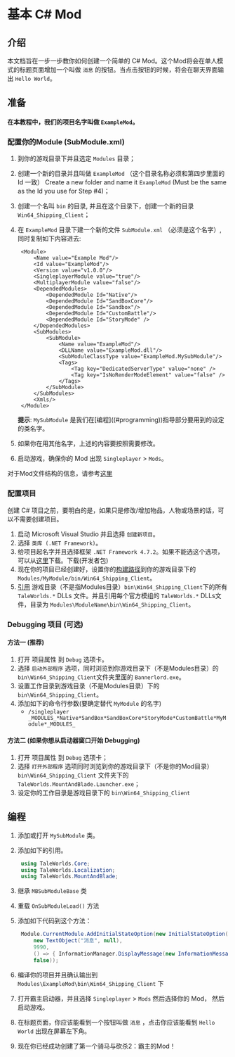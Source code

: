 # 基本 C\# Mod

## 介绍

本文档旨在一步一步教你如何创建一个简单的 C\# Mod。这个Mod将会在单人模式的标题页面增加一个叫做 `消息` 的按钮。当点击按钮的时候，将会在聊天界面输出 `Hello World`。

## 准备

#### 在本教程中，我们的项目名字叫做 `ExampleMod`。

### 配置你的Module \(SubModule.xml\)

1. 到你的游戏目录下并且选定 `Modules` 目录；
2. 创建一个新的目录并且叫做 `ExampleMod` （这个目录名称必须和第四步里面的 Id 一致） Create a new folder and name it `ExampleMod` \(Must be the same as the Id you use for Step \#4\)；
3. 创建一个名叫 `bin` 的目录, 并且在这个目录下，创建一个新的目录 `Win64_Shipping_Client`；
4. 在 `ExampleMod` 目录下建一个新的文件 `SubModule.xml` （必须是这个名字）, 同时复制如下内容进去:

   ```markup
    <Module>
        <Name value="Example Mod"/>
        <Id value="ExampleMod"/>
        <Version value="v1.0.0"/>
        <SingleplayerModule value="true"/>
        <MultiplayerModule value="false"/>
        <DependedModules>
            <DependedModule Id="Native"/>
            <DependedModule Id="SandBoxCore"/>
            <DependedModule Id="Sandbox"/>
            <DependedModule Id="CustomBattle"/>
            <DependedModule Id="StoryMode" />
        </DependedModules>
        <SubModules>
            <SubModule>
                <Name value="ExampleMod"/>
                <DLLName value="ExampleMod.dll"/>
                <SubModuleClassType value="ExampleMod.MySubModule"/>
                <Tags>
                    <Tag key="DedicatedServerType" value="none" />
                    <Tag key="IsNoRenderModeElement" value="false" />
                </Tags>
            </SubModule>
        </SubModules>
        <Xmls/>
    </Module>
   ```

   **提示**: `MySubModule` 是我们在\[编程\]\(\(\#programming\)\)指导部分要用到的设定的类名字。

5. 如果你在用其他名字，上述的内容要按照需要修改。
6. 启动游戏，确保你的 Mod 出现 `Singleplayer` &gt; `Mods`。

对于Mod文件结构的信息，请参考[这里](../_intro/folder-structure.md)

### 配置项目

创建 C\# 项目之前，要明白的是，如果只是修改/增加物品，人物或场景的话，可以不需要创建项目。

1. 启动 Microsoft Visual Studio 并且选择 `创建新项目`。
2. 选择 `类库 (.NET Framework)`。
3. 给项目起名字并且选择框架 `.NET Framework 4.7.2`。如果不能选这个选项，可以从[这里](https://dotnet.microsoft.com/download/dotnet-framework/net472)下载。下载\(开发者包\)
4. 现在你的项目已经创建好，设置你的[构建路径](https://docs.microsoft.com/en-us/visualstudio/ide/how-to-change-the-build-output-directory?view=vs-2019)到你的游戏目录下的`Modules/MyModule/bin/Win64_Shipping_Client`。
5. [引用](https://docs.microsoft.com/en-us/visualstudio/ide/how-to-add-or-remove-references-by-using-the-reference-manager?view=vs-2019) 游戏目录（不是指Modules目录）`bin\Win64_Shipping_Client`下的所有`TaleWorlds.*` DLLs 文件。并且引用每个官方模组的 `TaleWorlds.*` DLLs文件，目录为 `Modules\ModuleName\bin\Win64_Shipping_Client`。

### Debugging 项目 \(可选\)

#### 方法一 \(推荐\)

1. 打开 项目属性 到 `Debug` 选项卡。
2. 选择 `启动外部程序` 选项，同时浏览到你游戏目录下（不是Modules目录）的`bin\Win64_Shipping_Client`文件夹里面的 `Bannerlord.exe`。
3. 设置工作目录到游戏目录（不是Modules目录）下的 `bin\Win64_Shipping_Client`。
4. 添加如下的命令行参数\(要确定替代 `MyModule` 的名字\) 
   * `/singleplayer _MODULES_*Native*SandBox*SandBoxCore*StoryMode*CustomBattle*MyModule*_MODULES_`

#### 方法二 \(如果你想从启动器窗口开始 Debugging\)

1. 打开 项目属性 到 `Debug` 选项卡；
2. 选择 `打开外部程序` 选项同时浏览到你的游戏目录下（不是你的Mod目录）`bin\Win64_Shipping_Client` 文件夹下的 `TaleWorlds.MountAndBlade.Launcher.exe`；
3. 设定你的工作目录是游戏目录下的 `bin\Win64_Shipping_Client`

## 编程

1. 添加或打开 `MySubModule` 类。
2. 添加如下的引用。

   ```csharp
    using TaleWorlds.Core;
    using TaleWorlds.Localization;
    using TaleWorlds.MountAndBlade;
   ```

3. 继承 `MBSubModuleBase` 类
4. 重载 `OnSubModuleLoad()` 方法
5. 添加如下代码到这个方法：

   ```csharp
    Module.CurrentModule.AddInitialStateOption(new InitialStateOption("Message",
        new TextObject("消息", null),
        9990,
        () => { InformationManager.DisplayMessage(new InformationMessage("Hello World!")); },
        false));
   ```

6. 编译你的项目并且确认输出到 `Modules\ExampleMod\bin\Win64_Shipping_Client` 下
7. 打开霸主启动器，并且选择 `Singleplayer` &gt; `Mods` 然后选择你的 Mod， 然后启动游戏。
8. 在标题页面，你应该能看到一个按钮叫做 `消息` ，点击你应该能看到 `Hello World` 出现在屏幕左下角。
9. 现在你已经成功创建了第一个骑马与砍杀2：霸主的Mod！

